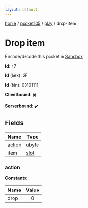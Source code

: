 ```yaml
---
layout: default
---
```


[home](/)  /  [pocket105](/protocol/pocket105)  /  [play](/protocol/pocket105/play)  /  drop-item

# Drop item

Encode/decode this packet in [Sandbox](../../../sandbox/pocket105#Play.DropItem)

**Id**: 47

**Id** (hex): 2F

**Id** (bin): 00101111

**Clientbound**: ✖️

**Serverbound**: ✔️

## Fields

Name | Type
---|---
[action](#action) | ubyte
item | [slot](/protocol/pocket105/types/slot)

### action

**Constants**:

Name | Value
---|:---:
drop | 0
